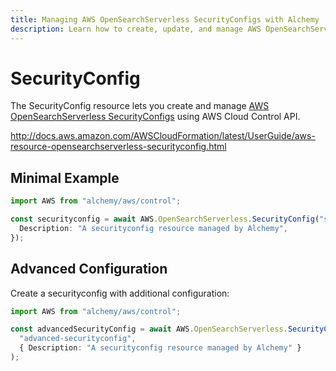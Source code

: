 ```yaml
---
title: Managing AWS OpenSearchServerless SecurityConfigs with Alchemy
description: Learn how to create, update, and manage AWS OpenSearchServerless SecurityConfigs using Alchemy Cloud Control.
---
```


# SecurityConfig

The SecurityConfig resource lets you create and manage [AWS OpenSearchServerless SecurityConfigs](https://docs.aws.amazon.com/opensearchserverless/latest/userguide/) using AWS Cloud Control API.

http://docs.aws.amazon.com/AWSCloudFormation/latest/UserGuide/aws-resource-opensearchserverless-securityconfig.html

## Minimal Example

```ts
import AWS from "alchemy/aws/control";

const securityconfig = await AWS.OpenSearchServerless.SecurityConfig("securityconfig-example", {
  Description: "A securityconfig resource managed by Alchemy",
});
```

## Advanced Configuration

Create a securityconfig with additional configuration:

```ts
import AWS from "alchemy/aws/control";

const advancedSecurityConfig = await AWS.OpenSearchServerless.SecurityConfig(
  "advanced-securityconfig",
  { Description: "A securityconfig resource managed by Alchemy" }
);
```


